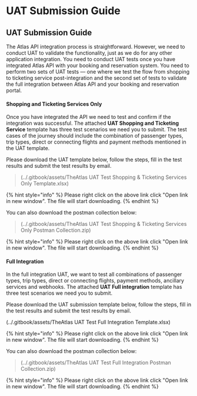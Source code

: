 # UAT Submission Guide

## UAT Submission Guide

The Atlas API integration process is straightforward. However, we need to conduct UAT to validate the functionality, just as we do for any other application integration. You need to conduct UAT tests once you have integrated Atlas API with your booking and reservation system. You need to perform two sets of UAT tests — one where we test the flow from shopping to ticketing service post-integration and the second set of tests to validate the full integration between Atlas API and your booking and reservation portal.

#### Shopping and Ticketing Services Only

Once you have integrated the API we need to test and confirm if the integration was successful. The attached **UAT Shopping and Ticketing Service** template has three test scenarios we need you to submit. The test cases of the journey should include the combination of passenger types, trip types, direct or connecting flights and payment methods mentioned in the UAT template.

Please download the UAT template below, follow the steps, fill in the test results and submit the test results by email.

> (../.gitbook/assets/TheAtlas UAT Test Shopping & Ticketing Services Only Template.xlsx)

{% hint style="info" %}
Please right click on the above link click "Open link in new window". The file will start downloading.
{% endhint %}

You can also download the postman collection below:

> (../.gitbook/assets/TheAtlas UAT Test Shopping & Ticketing Services Only Postman Collection.zip)

{% hint style="info" %}
Please right click on the above link click "Open link in new window". The file will start downloading.
{% endhint %}

#### Full Integration

In the full integration UAT, we want to test all combinations of passenger types, trip types, direct or connecting flights, payment methods, ancillary services and webhooks. The attached **UAT Full integration** template has three test scenarios we need you to submit.

Please download the UAT submission template below, follow the steps, fill in the test results and submit the test results by email.

(../.gitbook/assets/TheAtlas UAT Test Full Integration Template.xlsx)

{% hint style="info" %}
Please right click on the above link click "Open link in new window". The file will start downloading.
{% endhint %}

You can also download the postman collection below:

> (../.gitbook/assets/TheAtlas UAT Test Full Integration Postman Collection.zip)

{% hint style="info" %}
Please right click on the above link click "Open link in new window". The file will start downloading.
{% endhint %}
